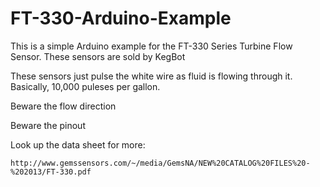 FT-330-Arduino-Example
======================

This is a simple Arduino example for the FT-330 Series Turbine Flow Sensor. These sensors are sold by KegBot

These sensors just pulse the white wire as fluid is flowing through it. Basically, 10,000 puleses per gallon.

Beware the flow direction

Beware the pinout

Look up the data sheet for more:

```
http://www.gemssensors.com/~/media/GemsNA/NEW%20CATALOG%20FILES%20-%202013/FT-330.pdf
```